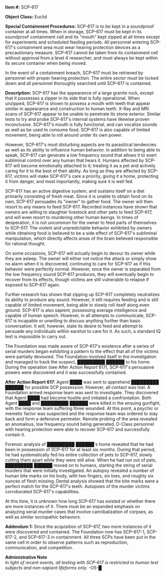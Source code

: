 **Item #:** SCP-617

**Object Class:** Euclid

**Special Containment Procedures:** SCP-617 is to be kept in a soundproof container at all times. When in storage, SCP-617 must be kept in its soundproof containment cell and its "mouth" kept zipped at all times except for experiments and scheduled feeding periods. All personnel entering SCP-617's containment area must wear hearing protection devices as a precautionary measure. SCP-617 cannot be taken from its containment cell without approval from a level 4 researcher, and must always be kept within its secure container when being moved.

In the event of a containment breach, SCP-617 must be retrieved by personnel with proper hearing protection. The entire sector must be locked down and all personnel thoroughly searched until SCP-617 is contained.

**Description:** SCP-617 has the appearance of a large granite rock, except that it possesses a zipper in its side that is fully operational. When unzipped, SCP-617 is shown to possess a mouth with teeth that appear similar in appearance and construction to human teeth. X-Ray and MRI scans of SCP-617 appear to be unable to penetrate its stone exterior. Similar tests to try and probe SCP-617's internal systems have likewise proven inconclusive. SCP-617's mouth is fully functional, and can vocalize sounds as well as be used to consume food. SCP-617 is also capable of limited movement, being able to roll around under its own power.

However, SCP-617's most disturbing aspects are its parasitical tendencies as well as its ability to influence human behavior. In addition to being able to speak, SCP-617 can generate a low frequency sound that allows it to exert subliminal control over any human that hears it. Humans affected by SCP-617 will become emotionally attached to it; treating it as a pet and actively caring for it to the best of their ability. As long as they are affected by SCP-617, victims will make SCP-617's care a priority, giving it a home, protecting it from danger, and most importantly, making sure it is well fed.

SCP-617 has an active digestive system, and sustains itself on a diet primarily consisting of fresh meat. Since it is unable to obtain food on its own, SCP-617 persuades its "owner" to gather food. The owner will then resort to any means to feed SCP-617. Recorded instances have shown that owners are willing to slaughter livestock and other pets to feed SCP-617, and will even resort to murdering other human beings. In times of desperation, it is not uncommon for the owner to feed parts of themselves to SCP-617. The violent and unpredictable behavior exhibited by owners while obtaining food is believed to be a side effect of SCP-617's subliminal manipulation, which directly affects areas of the brain believed responsible for rational thought.

On some occasions, SCP-617 will actually begin to devour its owner while they are asleep. The owner will either not notice the attack or simply show no alarm when it is discovered, continuing to care for SCP-617 as if this behavior were perfectly normal. However, once the owner is separated from the low frequency sound SCP-617 produces, they will eventually begin to recover from its effects, though victims are still vulnerable to relapse if exposed to SCP-617 again.

Further research has shown that zipping up SCP-617 completely neutralizes its ability to produce any sound. However, it still requires feeding and is still capable of limited movement, being able to slowly roll itself along even ground. SCP-617 is also sapient, possessing average intelligence and capable of human speech. However, in all attempts to communicate, SCP-617 is incapable or unwilling to discuss anything further than basic conversation. It will, however, state its desire to feed and attempt to persuade any individuals within earshot to care for it. As such, a standard IQ test is impossible to carry out.

The Foundation was made aware of SCP-617's existence after a series of serial murders began exhibiting a pattern to the effect that all of the victims were partially devoured. The Foundation involved itself in the investigation and managed to track the suspect, █████████ ██████ to his home. During the operation (see After Action Report 617), SCP-617's persuasive powers were discovered and it was successfully contained.

**After Action Report 617**: Agent ████ was sent to apprehend █████████ ██████ for possible SCP possession. However, all contact was lost. A Foundation armed response team was sent to investigate. They discovered that Agent ████ had become hostile and initiated a confrontation. Both Agent ████ and █████████ ██████ were killed in the ensuing gunfight, with the response team suffering three wounded. At this point, a psychic or memetic factor was suspected and the response team was ordered to stay back and form a defensive perimeter. Remote probing of the area revealed an anomalous, low frequency sound being generated. D-Class personnel with hearing protection were able to recover SCP-617 and successfully contain it.

Forensic analysis of █████████ ██████'s home revealed that he had been in possession of SCP-617 for at least six months. During that period, he had systematically fed his entire collection of pets to SCP-617, slowly cutting them apart while they were still alive. When he had run out of pets, █████████ ██████ moved on to humans, starting the string of serial murders that were initially investigated. An autopsy revealed a number of human bite marks on his body, with two fingers, six toes, and roughly six ounces of flesh missing. Dental analysis showed that the bite marks were a perfect match for the SCP-617's teeth. Autopsies of the murder victims corroborated SCP-617's capabilities.

At this time, it is unknown how long SCP-617 has existed or whether there are more instances of it. There must be an expanded emphasis on analyzing serial murder cases that involve cannibalization of corpses, as well as similar sociopathic behaviors.

**Addendum 1:** Since the acquisition of SCP-617, two more instances of it were discovered and contained. The Foundation now has SCP-617-1, SCP-617-2, and SCP-617-3 in containment. All three SCPs have been put in the same cell in order to observe patterns such as reproduction, communication, and competition.

**Administrative Note**  
_In light of recent events, all testing with SCP-617 is restricted to human test subjects and non-sapient lifeforms only._ -O5-█